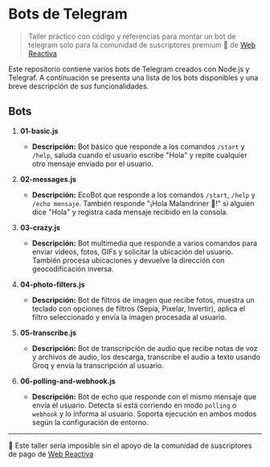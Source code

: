 # Bots de Telegram

> Taller práctico con código y referencias para montar un bot de telegram solo para la comunidad de suscriptores premium 🧡 de [Web Reactiva](https://webreactiva.com)

Este repositorio contiene varios bots de Telegram creados con Node.js y Telegraf. A continuación se presenta una lista de los bots disponibles y una breve descripción de sus funcionalidades.

## Bots

1. **01-basic.js**
   - **Descripción:** Bot básico que responde a los comandos `/start` y `/help`, saluda cuando el usuario escribe "Hola" y repite cualquier otro mensaje enviado por el usuario.

2. **02-messages.js**
   - **Descripción:** EcoBot que responde a los comandos `/start`, `/help` y `/echo mensaje`. También responde "¡Hola Malandriner 🧡!" si alguien dice "Hola" y registra cada mensaje recibido en la consola.

3. **03-crazy.js**
   - **Descripción:** Bot multimedia que responde a varios comandos para enviar videos, fotos, GIFs y solicitar la ubicación del usuario. También procesa ubicaciones y devuelve la dirección con geocodificación inversa.

4. **04-photo-filters.js**
   - **Descripción:** Bot de filtros de imagen que recibe fotos, muestra un teclado con opciones de filtros (Sepia, Pixelar, Invertir), aplica el filtro seleccionado y envía la imagen procesada al usuario.

5. **05-transcribe.js**
   - **Descripción:** Bot de transcripción de audio que recibe notas de voz y archivos de audio, los descarga, transcribe el audio a texto usando Groq y envía la transcripción al usuario.

6. **06-polling-and-webhook.js**
   - **Descripción:** Bot de echo que responde con el mismo mensaje que envía el usuario. Detecta si está corriendo en modo `polling` o `webhook` y lo informa al usuario. Soporta ejecución en ambos modos según la configuración de entorno.

---

🧡 Este taller sería imposible sin el apoyo de la comunidad de suscriptores de pago de [Web Reactiva](https://webreactiva.com)